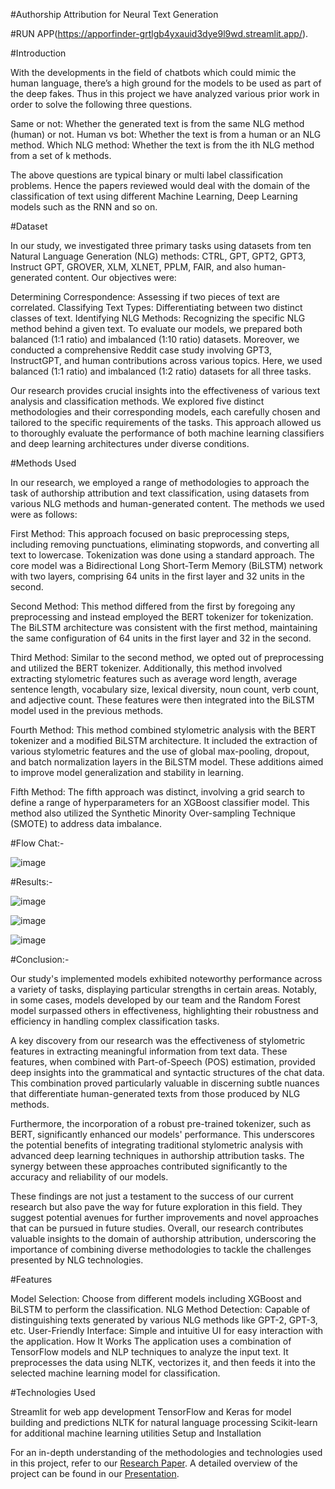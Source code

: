 #Authorship Attribution for Neural Text Generation

#RUN APP(https://apporfinder-grtlgb4yxauid3dye9l9wd.streamlit.app/).

#Introduction 

With the developments in the field of chatbots which could mimic the human language, there’s a high ground for the models to be used as part of the deep fakes. Thus in this project we have analyzed various prior work in order to solve the following three questions.

Same or not: Whether the generated text is from the same NLG method (human) or not.
Human vs bot: Whether the text is from a human or an NLG method.
Which NLG method: Whether the text is from the ith NLG method from a set of k methods.

The above questions are typical binary or multi label classification problems. Hence the papers reviewed would deal with the domain of the classification of text using different Machine Learning, Deep Learning models such as the RNN and so on.

#Dataset

In our study, we investigated three primary tasks using datasets from ten Natural Language Generation (NLG) methods: CTRL, GPT, GPT2, GPT3, Instruct GPT, GROVER, XLM, XLNET, PPLM, FAIR, and also human-generated content. Our objectives were:

Determining Correspondence: Assessing if two pieces of text are correlated.
Classifying Text Types: Differentiating between two distinct classes of text.
Identifying NLG Methods: Recognizing the specific NLG method behind a given text.
To evaluate our models, we prepared both balanced (1:1 ratio) and imbalanced (1:10 ratio) datasets. Moreover, we conducted a comprehensive Reddit case study involving GPT3, InstructGPT, and human contributions across various topics. Here, we used balanced (1:1 ratio) and imbalanced (1:2 ratio) datasets for all three tasks.

Our research provides crucial insights into the effectiveness of various text analysis and classification methods. We explored five distinct methodologies and their corresponding models, each carefully chosen and tailored to the specific requirements of the tasks. This approach allowed us to thoroughly evaluate the performance of both machine learning classifiers and deep learning architectures under diverse conditions.

#Methods Used

In our research, we employed a range of methodologies to approach the task of authorship attribution and text classification, using datasets from various NLG methods and human-generated content. The methods we used were as follows:

First Method: This approach focused on basic preprocessing steps, including removing punctuations, eliminating stopwords, and converting all text to lowercase. Tokenization was done using a standard approach. The core model was a Bidirectional Long Short-Term Memory (BiLSTM) network with two layers, comprising 64 units in the first layer and 32 units in the second.

Second Method: This method differed from the first by foregoing any preprocessing and instead employed the BERT tokenizer for tokenization. The BiLSTM architecture was consistent with the first method, maintaining the same configuration of 64 units in the first layer and 32 in the second.

Third Method: Similar to the second method, we opted out of preprocessing and utilized the BERT tokenizer. Additionally, this method involved extracting stylometric features such as average word length, average sentence length, vocabulary size, lexical diversity, noun count, verb count, and adjective count. These features were then integrated into the BiLSTM model used in the previous methods.

Fourth Method: This method combined stylometric analysis with the BERT tokenizer and a modified BiLSTM architecture. It included the extraction of various stylometric features and the use of global max-pooling, dropout, and batch normalization layers in the BiLSTM model. These additions aimed to improve model generalization and stability in learning.

Fifth Method: The fifth approach was distinct, involving a grid search to define a range of hyperparameters for an XGBoost classifier model. This method also utilized the Synthetic Minority Over-sampling Technique (SMOTE) to address data imbalance.

#Flow Chat:- 

![image](https://github.com/HarinathCingapuram94/AuthorFinder/assets/60059816/67f285de-f449-44b5-8908-1a0ad88d246b)

#Results:-


![image](https://github.com/HarinathCingapuram94/AuthorFinder/assets/60059816/7f927a57-0df3-4d84-bebc-29973744c2af)


![image](https://github.com/HarinathCingapuram94/AuthorFinder/assets/60059816/e43e2eee-3f3c-4fdf-87f0-deedec26504b)


![image](https://github.com/HarinathCingapuram94/AuthorFinder/assets/60059816/01a5eeaf-3efd-42c2-a748-edef4923099e)



#Conclusion:-

Our study's implemented models exhibited noteworthy performance across a variety of tasks, displaying particular strengths in certain areas. Notably, in some cases, models developed by our team and the Random Forest model surpassed others in effectiveness, highlighting their robustness and efficiency in handling complex classification tasks.

A key discovery from our research was the effectiveness of stylometric features in extracting meaningful information from text data. These features, when combined with Part-of-Speech (POS) estimation, provided deep insights into the grammatical and syntactic structures of the chat data. This combination proved particularly valuable in discerning subtle nuances that differentiate human-generated texts from those produced by NLG methods.

Furthermore, the incorporation of a robust pre-trained tokenizer, such as BERT, significantly enhanced our models' performance. This underscores the potential benefits of integrating traditional stylometric analysis with advanced deep learning techniques in authorship attribution tasks. The synergy between these approaches contributed significantly to the accuracy and reliability of our models.

These findings are not just a testament to the success of our current research but also pave the way for future exploration in this field. They suggest potential avenues for further improvements and novel approaches that can be pursued in future studies. Overall, our research contributes valuable insights to the domain of authorship attribution, underscoring the importance of combining diverse methodologies to tackle the challenges presented by NLG technologies.

#Features

Model Selection: Choose from different models including XGBoost and BiLSTM to perform the classification.
NLG Method Detection: Capable of distinguishing texts generated by various NLG methods like GPT-2, GPT-3, etc.
User-Friendly Interface: Simple and intuitive UI for easy interaction with the application.
How It Works
The application uses a combination of TensorFlow models and NLP techniques to analyze the input text. It preprocesses the data using NLTK, vectorizes it, and then feeds it into the selected machine learning model for classification.

#Technologies Used

Streamlit for web app development
TensorFlow and Keras for model building and predictions
NLTK for natural language processing
Scikit-learn for additional machine learning utilities
Setup and Installation

For an in-depth understanding of the methodologies and technologies used in this project, refer to our [Research Paper](https://drive.google.com/file/d/1STTkT4chq314ALw1R3VVPjgmVmxFWBjZ/view?usp=sharing).
A detailed overview of the project can be found in our [Presentation](https://drive.google.com/file/d/1r7W4T2jD2-hCr2d0ZY09Wkoh70M-6BKl/view?usp=sharing).
